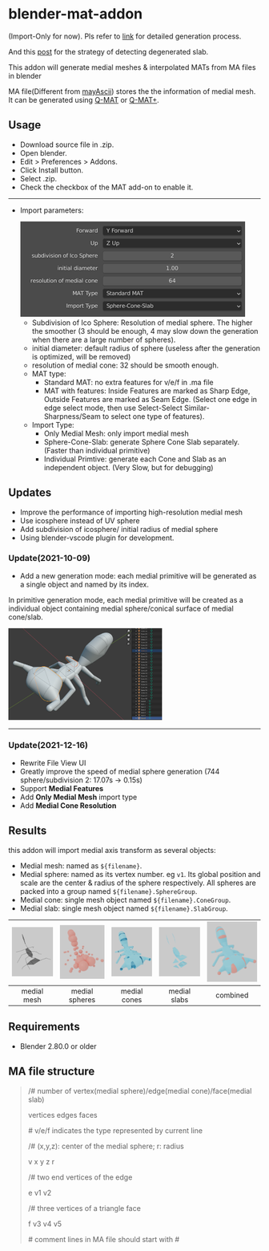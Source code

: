 # blender-mat-addon

(Import-Only for now). Pls refer to [link](https://songshibo.github.io/2021/04/12/Medial-Axis-Transform-Mesh-Generation/) for detailed generation process.

And this [post](https://songshibo.github.io/2022/01/04/Updates-for-blender-mat-addon/) for the strategy of detecting degenerated slab.

This addon will generate medial meshes & interpolated MATs from MA files in blender

MA file(Different from [mayAscii](https://download.autodesk.com/us/maya/2011help/index.html?url=./files/Maya_ASCII_file_format.htm,topicNumber=d0e702047)) stores the the information of medial mesh. It can be generated using [Q-MAT](http://cgcad.thss.tsinghua.edu.cn/wangbin/qmat/qmat.html) or [Q-MAT+](https://personal.utdallas.edu/~xguo/GMP2019.pdf).

## Usage

- Download source file in .zip.
- Open blender.
- Edit > Preferences > Addons.
- Click Install button.
- Select .zip.
- Check the checkbox of the MAT add-on to enable it.

---

* Import parameters:

  <img src="./render_results/ui.png" alt="PMResult" style="zoom:50%;" />

  - Subdivision of Ico Sphere: Resolution of medial sphere. The higher the smoother (3 should be enough, 4 may slow down the generation when there are a large number of spheres).
  - initial diameter: default radius of sphere (useless after the generation is optimized, will be removed)
  - resolution of medial cone: 32 should be smooth enough.
  - MAT type:
    - Standard MAT: no extra features for v/e/f in .ma file
    - MAT with features:  Inside Features are marked as Sharp Edge, Outside Features are marked as Seam Edge. (Select one edge in edge select mode, then use Select-Select Similar-Sharpness/Seam to select one type of features).
  - Import Type:
    - Only Medial Mesh: only import medial mesh
    - Sphere-Cone-Slab: generate Sphere Cone Slab separately. (Faster than individual primitive)
    - Individual Primtive: generate each Cone and Slab as an independent object. (Very Slow, but for debugging)

## Updates

- Improve the performance of importing high-resolution medial mesh
- Use icosphere instead of UV sphere
- Add subdivision of icosphere/ initial radius of medial sphere
- Using blender-vscode plugin for development.

### Update(2021-10-09)

- Add a new generation mode: each medial primitive will be generated as a single object and named by its index.

In primitive generation mode, each medial primitive will be created as a individual object containing medial sphere/conical surface of medial cone/slab.

<img src="./render_results/PMResult.png" alt="PMResult" style="zoom:30%;" />

---

### Update(2021-12-16)

- Rewrite File View UI
- Greatly improve the speed of medial sphere generation (744 sphere/subdivision 2: 17.07s -> 0.15s)
- Support **Medial Features**
- Add **Only Medial Mesh** import type
- Add **Medial Cone Resolution**

## Results

this addon will import medial axis transform as several objects:

- Medial mesh: named as ```${filename}```.
- Medial sphere: named as its vertex number. eg ```v1```. Its global position and scale are the center & radius of the sphere respectively. All spheres are packed into a group named ```${filename}.SphereGroup```.
- Medial cone: single mesh object named ```${filename}.ConeGroup```.
- Medial slab: single mesh object named ```${filename}.SlabGroup```.


| <img src=".\render_results\medial mesh.png" alt="medial mesh" style="zoom:33%;" /> | <img src=".\render_results\sphere.png" alt="sphere" style="zoom:33%;" /> | <img src=".\render_results\cone.png" alt="cone" style="zoom:33%;" /> | <img src=".\render_results\slab.png" alt="slab" style="zoom:33%;" /> | <img src=".\render_results\result.png" alt="result" style="zoom:33%;" /> |
| :-: | :-: | :-: | :-: | :-: |
| medial mesh | medial spheres | medial cones | medial slabs | combined |

## Requirements

- Blender 2.80.0 or older

## MA file structure

> /# number of vertex(medial sphere)/edge(medial cone)/face(medial slab)
>
> vertices edges faces
>
> \# v/e/f indicates the type represented by current line
>
> /# (x,y,z): center of the medial sphere; r: radius
>
> v x y z r
>
> /# two end vertices of the edge
>
> e v1 v2
>
> /# three vertices of a triangle face
>
> f v3 v4 v5
>
> \#  comment lines in MA file should start with #
